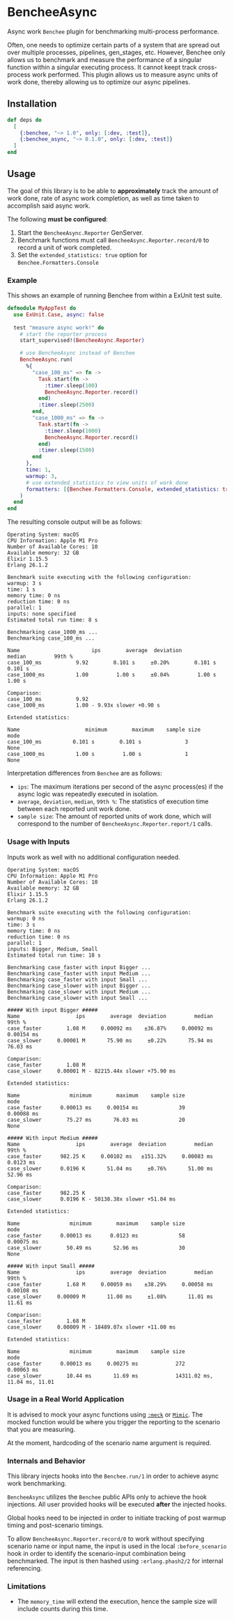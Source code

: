 # BencheeAsync

Async work `Benchee` plugin for benchmarking multi-process performance.

Often, one needs to optimize certain parts of a system that are spread out over multiple processes, pipelines, gen_stages, etc. However, Benchee only allows us to benchmark and measure the performance of a singular function within a singular executing process. It cannot keept track cross-process work performed. This plugin allows us to measure async units of work done, thereby allowing us to optimize our async pipelines.

## Installation

```elixir
def deps do
  [
    {:benchee, "~> 1.0", only: [:dev, :test]},
    {:benchee_async, "~> 0.1.0", only: [:dev, :test]}
  ]
end
```

## Usage
The goal of this library is to be able to **approximately** track the amount of work done, rate of async work completion, as well as time taken to accomplish said async work.

The following **must be configured**:

1. Start the `BencheeAsync.Reporter` GenServer.
2. Benchmark functions must call `BencheeAsync.Reporter.record/0` to record a unit of work completed.
3. Set the `extended_statistics: true` option for `Benchee.Formatters.Console`

### Example

This shows an example of running Benchee from within a ExUnit test suite.

```elixir
defmodule MyAppTest do
  use ExUnit.Case, async: false
  
  test "measure async work!" do
    # start the reporter process
    start_supervised!(BencheeAsync.Reporter)

    # use BencheeAsync instead of Benchee
    BencheeAsync.run(
      %{
        "case_100_ms" => fn ->
          Task.start(fn ->
            :timer.sleep(100)
            BencheeAsync.Reporter.record()
          end)
          :timer.sleep(2500)
        end,
        "case_1000_ms" => fn ->
          Task.start(fn ->
            :timer.sleep(1000)
            BencheeAsync.Reporter.record()
          end)
          :timer.sleep(1500)
        end
      },
      time: 1,
      warmup: 3,
      # use extended_statistics to view units of work done
      formatters: [{Benchee.Formatters.Console, extended_statistics: true}]
    )
  end
end
```

The resulting console output will be as follows:

```
Operating System: macOS
CPU Information: Apple M1 Pro
Number of Available Cores: 10
Available memory: 32 GB
Elixir 1.15.5
Erlang 26.1.2

Benchmark suite executing with the following configuration:
warmup: 3 s
time: 1 s
memory time: 0 ns
reduction time: 0 ns
parallel: 1
inputs: none specified
Estimated total run time: 8 s

Benchmarking case_1000_ms ...
Benchmarking case_100_ms ...

Name                       ips        average  deviation         median         99th %
case_100_ms           9.92        0.101 s     ±0.20%        0.101 s        0.101 s
case_1000_ms          1.00         1.00 s     ±0.04%         1.00 s         1.00 s

Comparison:
case_100_ms           9.92
case_1000_ms          1.00 - 9.93x slower +0.90 s

Extended statistics:

Name                     minimum        maximum    sample size                     mode
case_100_ms          0.101 s        0.101 s              3                     None
case_1000_ms          1.00 s         1.00 s              1                     None
```

Interpretation differences from `Benchee` are as follows:

- `ips`: The maximum iterations per second of the async process(es) if the async logic was repeatedly executed in isolation.
- `average`, `deviation`, `median`, `99th %`: The statistics of execution time between each reported unit work done.
- `sample size`: The amount of reported units of work done, which will correspond to the number of `BencheeAsync.Reporter.report/1` calls.


### Usage with Inputs

Inputs work as well with no additional configuration needed.

```
Operating System: macOS
CPU Information: Apple M1 Pro
Number of Available Cores: 10
Available memory: 32 GB
Elixir 1.15.5
Erlang 26.1.2

Benchmark suite executing with the following configuration:
warmup: 0 ns
time: 3 s
memory time: 0 ns
reduction time: 0 ns
parallel: 1
inputs: Bigger, Medium, Small
Estimated total run time: 18 s

Benchmarking case_faster with input Bigger ...
Benchmarking case_faster with input Medium ...
Benchmarking case_faster with input Small ...
Benchmarking case_slower with input Bigger ...
Benchmarking case_slower with input Medium ...
Benchmarking case_slower with input Small ...

##### With input Bigger #####
Name                  ips        average  deviation         median         99th %
case_faster        1.08 M     0.00092 ms    ±36.87%     0.00092 ms     0.00154 ms
case_slower     0.00001 M       75.90 ms     ±0.22%       75.94 ms       76.03 ms

Comparison: 
case_faster        1.08 M
case_slower     0.00001 M - 82215.44x slower +75.90 ms

Extended statistics: 

Name                minimum        maximum    sample size                     mode
case_faster      0.00013 ms     0.00154 ms             39               0.00088 ms
case_slower        75.27 ms       76.03 ms             20                     None

##### With input Medium #####
Name                  ips        average  deviation         median         99th %
case_faster      982.25 K     0.00102 ms   ±151.32%     0.00083 ms      0.0123 ms
case_slower      0.0196 K       51.04 ms     ±0.76%       51.00 ms       52.96 ms

Comparison: 
case_faster      982.25 K
case_slower      0.0196 K - 50138.38x slower +51.04 ms

Extended statistics: 

Name                minimum        maximum    sample size                     mode
case_faster      0.00013 ms      0.0123 ms             58               0.00075 ms
case_slower        50.49 ms       52.96 ms             30                     None

##### With input Small #####
Name                  ips        average  deviation         median         99th %
case_faster        1.68 M     0.00059 ms    ±38.29%     0.00058 ms     0.00108 ms
case_slower     0.00009 M       11.00 ms     ±1.08%       11.01 ms       11.61 ms

Comparison: 
case_faster        1.68 M
case_slower     0.00009 M - 18489.07x slower +11.00 ms

Extended statistics: 

Name                minimum        maximum    sample size                     mode
case_faster      0.00013 ms     0.00275 ms            272               0.00063 ms
case_slower        10.44 ms       11.69 ms            14311.02 ms, 11.04 ms, 11.01
```

### Usage in a Real World Application

It is advised to mock your async functions using [`:meck`](https://hexdocs.pm/meck/meck.html) or [`Mimic`](https://hexdocs.pm/mimic/Mimic.html). The mocked function would be where you trigger the reporting to the scenario that you are measuring.

At the moment, hardcoding of the scenario name argument is required.

### Internals and Behavior

This library injects hooks into the `Benchee.run/1` in order to achieve async work benchmarking.

`BencheeAsync` utilizes the `Benchee` public APIs only to achieve the hook injections. All user provided hooks will be executed **after** the injected hooks.

Global hooks need to be injected in order to initiate tracking of post warmup timing and post-scenario timings.

To allow `BencheeAsync.Reporter.record/0` to work without specifying scenario name or input name, the input is used in the local `:before_scenario` hook in order to identify the scenario-input combination being benchmarked. The input is then hashed using `:erlang.phash2/2` for internal referencing.

### Limitations

- The `memory_time` will extend the execution, hence the sample size will include counts during this time.
